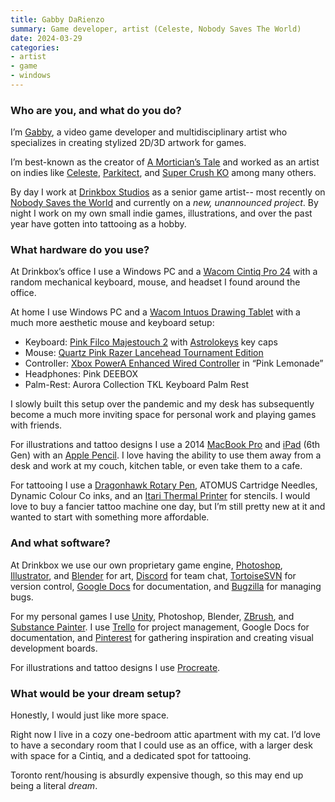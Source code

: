```yaml
---
title: Gabby DaRienzo
summary: Game developer, artist (Celeste, Nobody Saves The World)
date: 2024-03-29
categories:
- artist
- game
- windows
---
```


### Who are you, and what do you do?

I’m [Gabby](https://gabbydarienzo.com/ "Gabby's website."), a video game developer and multidisciplinary artist who specializes in creating stylized 2D/3D artwork for games.

I’m best-known as the creator of [A Mortician’s Tale][a-morticians-tale] and worked as an artist on indies like [Celeste][], [Parkitect][], and [Super Crush KO][super-crush-ko] among many others.

By day I work at [Drinkbox Studios](https://www.drinkboxstudios.com/ "A video game studio.") as a senior game artist-- most recently on [Nobody Saves the World][nobody-saves-the-world] and currently on a _new, unannounced project_. By night I work on my own small indie games, illustrations, and over the past year have gotten into tattooing as a hobby.

### What hardware do you use?

At Drinkbox’s office I use a Windows PC and a [Wacom Cintiq Pro 24][cintiq-pro] with a random mechanical keyboard, mouse, and headset I found around the office.

At home I use Windows PC and a [Wacom Intuos Drawing Tablet][intuos] with a much more aesthetic mouse and keyboard setup:

- Keyboard: [Pink Filco Majestouch 2][majestouch-2] with [Astrolokeys][] key caps
- Mouse: [Quartz Pink Razer Lancehead Tournament Edition][lancehead-tournament-edition]
- Controller: [Xbox PowerA Enhanced Wired Controller][powera-enhanced] in “Pink Lemonade”
- Headphones: Pink DEEBOX
- Palm-Rest: Aurora Collection TKL Keyboard Palm Rest

I slowly built this setup over the pandemic and my desk has subsequently become a much more inviting space for personal work and playing games with friends.

For illustrations and tattoo designs I use a 2014 [MacBook Pro][macbook-pro] and [iPad][] (6th Gen) with an [Apple Pencil][pencil]. I love having the ability to use them away from a desk and work at my couch, kitchen table, or even take them to a cafe.

For tattooing I use a [Dragonhawk Rotary Pen][wq090-16], ATOMUS Cartridge Needles, Dynamic Colour Co inks, and an [Itari Thermal Printer][m08f] for stencils. I would love to buy a fancier tattoo machine one day, but I’m still pretty new at it and wanted to start with something more affordable.

### And what software?

At Drinkbox we use our own proprietary game engine, [Photoshop][], [Illustrator][], and [Blender][] for art, [Discord][] for team chat, [TortoiseSVN][] for version control, [Google Docs][google-docs] for documentation, and [Bugzilla][] for managing bugs.

For my personal games I use [Unity][], Photoshop, Blender, [ZBrush][], and [Substance Painter][substance-painter]. I use [Trello][] for project management, Google Docs for documentation, and [Pinterest][] for gathering inspiration and creating visual development boards.

For illustrations and tattoo designs I use [Procreate][procreate-ios].

### What would be your dream setup?

Honestly, I would just like more space.

Right now I live in a cozy one-bedroom attic apartment with my cat. I’d love to have a secondary room that I could use as an office, with a larger desk with space for a Cintiq, and a dedicated spot for tattooing.

Toronto rent/housing is absurdly expensive though, so this may end up being a literal _dream_.

[a-morticians-tale]: https://laundrybear.com/a-morticians-tale "A video game about being a mortician."
[astrolokeys]: http://web.archive.org/web/20230819101702/http://astrolokeys.com/ "Astrology-themed keycaps."
[blender]: https://www.blender.org/ "A free, open-source 3D renderer."
[bugzilla]: https://www.bugzilla.org/ "An open-source bug tracking system."
[celeste]: https://en.wikipedia.org/wiki/Celeste_(video_game) "A platforming game."
[cintiq-pro]: https://www.wacom.com/en-us/products/pen-displays/wacom-cintiq-pro-overview "A display you can draw on."
[discord]: https://discord.com/ "A voice and text chat service."
[google-docs]: https://en.wikipedia.org/wiki/Google_Docs "A web-based office suite."
[illustrator]: https://www.adobe.com/products/illustrator.html "A vector graphics editor."
[intuos]: https://www.wacom.com/en-us/products/pen-tablets/wacom-intuos "A pen tablet."
[ipad]: https://www.apple.com/ipad/ "A tablet device."
[lancehead-tournament-edition]: http://web.archive.org/web/20210326002445/https://www.razer.com/gaming-mice "A gaming mouse."
[m08f]: https://phomemo.com/products/m08f-portable-printer "A portable thermal printer."
[macbook-pro]: https://www.apple.com/macbook-pro/ "A laptop."
[majestouch-2]: https://mechanicalkeyboards.com/shop/index.php?l=product_detail&p=2250 "A mechanical keyboard."
[nobody-saves-the-world]: https://www.nobodysavestheworld.com/ "A game where you can transform into different creatures thanks to a magic wand."
[parkitect]: https://www.themeparkitect.com/ "A theme park simulation game."
[pencil]: http://wetransfer.com/pencil "An iPad stylus."
[photoshop]: https://www.adobe.com/products/photoshop.html "A bitmap image editor."
[pinterest]: http://web.archive.org/web/20230817100738/https://www.pinterest.com/ "An online 'pinboard' service."
[powera-enhanced]: https://www.xbox.com/en-CA/accessories/controllers/enhanced-wired-controller-for-xbox#pink-lemonade "A wired controller for the Xbox."
[procreate-ios]: https://apps.apple.com/us/app/procreate/id425073498 "A powerful illustration app."
[substance-painter]: https://www.adobe.com/products/substance3d-painter.html "3D painting software."
[super-crush-ko]: http://www.vertexpop.com/supercrushko/ "A futuristic brawler game."
[tortoisesvn]: https://tortoisesvn.net/ "A Subversion client for Windows."
[trello]: https://trello.com/ "A project management service."
[unity]: https://unity.com/products "A cross-platform game development tool."
[wq090-16]: https://dragonhawkofficial.com/all-products/tattoo-machines/tattoo-pen-machines/dragonhawk-tattoo-machine-rotary-pen/ "A tattoo pen."
[zbrush]: http://pixologic.com/zbrush/ "3D digital painting and sculpture software."
